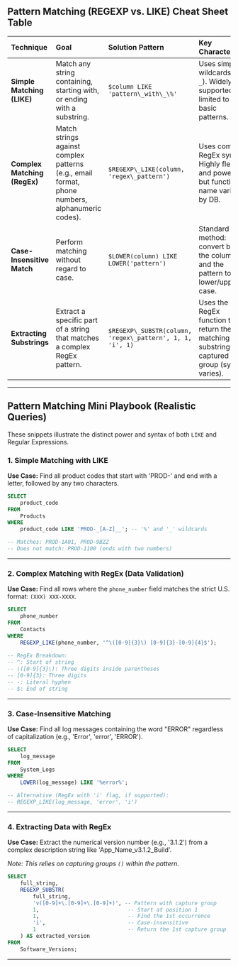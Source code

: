 ## Pattern Matching (REGEXP vs. LIKE) Cheat Sheet Table

| Technique | Goal | Solution Pattern | Key Characteristic |
| :--- | :--- | :--- | :--- |
| **Simple Matching (LIKE)** | Match any string containing, starting with, or ending with a substring. | `$column LIKE 'pattern\_with\_\%'` | Uses simple wildcards (`%`, `_`). Widely supported, but limited to basic patterns. |
| **Complex Matching (RegEx)** | Match strings against complex patterns (e.g., email format, phone numbers, alphanumeric codes). | `$REGEXP\_LIKE(column, 'regex\_pattern')` | Uses complex RegEx syntax. Highly flexible and powerful, but function name varies by DB. |
| **Case-Insensitive Match** | Perform matching without regard to case. | `$LOWER(column) LIKE LOWER('pattern')` | Standard method: convert both the column and the pattern to lower/upper case. |
| **Extracting Substrings** | Extract a specific part of a string that matches a complex RegEx pattern. | `$REGEXP\_SUBSTR(column, 'regex\_pattern', 1, 1, 'i', 1)` | Uses the RegEx function to return the matching substring or a captured group (syntax varies). |

-----

## Pattern Matching Mini Playbook (Realistic Queries)

These snippets illustrate the distinct power and syntax of both `LIKE` and Regular Expressions.

### 1\. Simple Matching with LIKE

**Use Case:** Find all product codes that start with 'PROD-' and end with a letter, followed by any two characters.

```sql
SELECT
    product_code
FROM
    Products
WHERE
    product_code LIKE 'PROD-_[A-Z]__'; -- '%' and '_' wildcards

-- Matches: PROD-1A01, PROD-9BZZ
-- Does not match: PROD-1100 (ends with two numbers)
```

-----

### 2\. Complex Matching with RegEx (Data Validation)

**Use Case:** Find all rows where the `phone_number` field matches the strict U.S. format: `(XXX) XXX-XXXX`.

```sql
SELECT
    phone_number
FROM
    Contacts
WHERE
    REGEXP_LIKE(phone_number, '^\([0-9]{3}\) [0-9]{3}-[0-9]{4}$');
    
-- RegEx Breakdown:
-- ^: Start of string
-- \([0-9]{3}\): Three digits inside parentheses
-- [0-9]{3}: Three digits
-- -: Literal hyphen
-- $: End of string
```

-----

### 3\. Case-Insensitive Matching

**Use Case:** Find all log messages containing the word "ERROR" regardless of capitalization (e.g., 'Error', 'error', 'ERROR').

```sql
SELECT
    log_message
FROM
    System_Logs
WHERE
    LOWER(log_message) LIKE '%error%';

-- Alternative (RegEx with 'i' flag, if supported):
-- REGEXP_LIKE(log_message, 'error', 'i')
```

-----

### 4\. Extracting Data with RegEx

**Use Case:** Extract the numerical version number (e.g., '3.1.2') from a complex description string like 'App\_Name\_v3.1.2\_Build'.

*Note: This relies on capturing groups `()` within the pattern.*

```sql
SELECT
    full_string,
    REGEXP_SUBSTR(
        full_string,
        'v([0-9]+\.[0-9]+\.[0-9]+)', -- Pattern with capture group
        1,                            -- Start at position 1
        1,                            -- Find the 1st occurrence
        'i',                          -- Case-insensitive
        1                             -- Return the 1st capture group
    ) AS extracted_version
FROM
    Software_Versions;
```

-----
